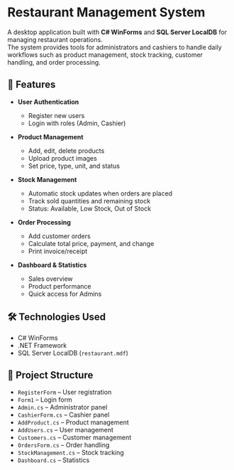 # Restaurant Management System

A desktop application built with **C# WinForms** and **SQL Server LocalDB** for managing restaurant operations.  
The system provides tools for administrators and cashiers to handle daily workflows such as product management, stock tracking, customer handling, and order processing.

## 🚀 Features
- **User Authentication**  
  - Register new users  
  - Login with roles (Admin, Cashier)  

- **Product Management**  
  - Add, edit, delete products  
  - Upload product images  
  - Set price, type, unit, and status  

- **Stock Management**  
  - Automatic stock updates when orders are placed  
  - Track sold quantities and remaining stock  
  - Status: Available, Low Stock, Out of Stock  

- **Order Processing**  
  - Add customer orders  
  - Calculate total price, payment, and change  
  - Print invoice/receipt  

- **Dashboard & Statistics**  
  - Sales overview  
  - Product performance  
  - Quick access for Admins  

## 🛠️ Technologies Used
- C# WinForms
- .NET Framework
- SQL Server LocalDB (`restaurant.mdf`)

## 📂 Project Structure
- `RegisterForm` – User registration  
- `Form1` – Login form  
- `Admin.cs` – Administrator panel  
- `CashierForm.cs` – Cashier panel  
- `AddProduct.cs` – Product management  
- `AddUsers.cs` – User management  
- `Customers.cs` – Customer management  
- `OrdersForm.cs` – Order handling  
- `StockManagement.cs` – Stock tracking  
- `Dashboard.cs` – Statistics  
